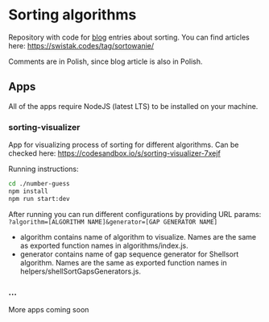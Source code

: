 # Sorting algorithms

Repository with code for [blog](https://swistak.codes) entries about sorting. You can find articles here: https://swistak.codes/tag/sortowanie/

Comments are in Polish, since blog article is also in Polish.

## Apps

All of the apps require NodeJS (latest LTS) to be installed on your machine.

### sorting-visualizer

App for visualizing process of sorting for different algorithms. Can be checked here: https://codesandbox.io/s/sorting-visualizer-7xejf

Running instructions:

```bash
cd ./number-guess
npm install
npm run start:dev
```

After running you can run different configurations by providing URL params: `?algorithm=[ALGORITHM NAME]&generator=[GAP GENERATOR NAME]`
* algorithm contains name of algorithm to visualize. Names are the same as exported function names in algorithms/index.js.
* generator contains name of gap sequence generator for Shellsort algorithm. Names are the same as exported function names in helpers/shellSortGapsGenerators.js.

### ...

More apps coming soon
